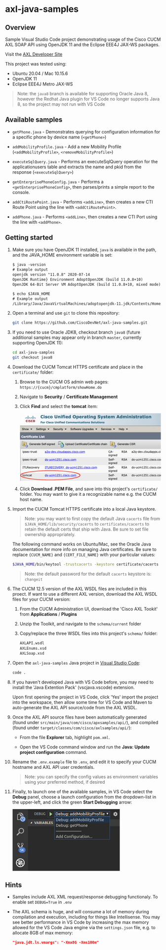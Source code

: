 # axl-java-samples

## Overview

Sample Visual Studio Code project demonstrating usage of the Cisco CUCM AXL SOAP API using OpenJDK 11 and the Eclipse EEE4J JAX-WS packages.

Visit the [AXL Developer Site](https://developer.cisco.com/site/axl/)

This project was tested using:

* Ubuntu 20.04 / Mac 10.15.6
* OpenJDK 11
* Eclipse EEE4J Metro JAX-WS

>Note: the `java8` branch is available for supporting Oracle Java 8, however the Redhat Java plugin for VS Code no longer supports Java 8, so the project may not run with VS Code

## Available samples

* `getPhone.java` - Demonstrates querying for configuration information for a specific phone by device name (`<getPhone>`)

* `addMobilityProfile.java` - Add a new Mobility Profile (`<addMobilityProfile>`, `<removeMobilityProfile>`)

* `executeSqlQuery.java` - Performs an executeSqlQuery operation for the applicationusers table and extracts the name and pkid from the response  (`<executeSqlQuery>`)

* `getEnterprisePhoneConfig.java` - Performs a `<getEnterprisePhoneConfig>`, then parses/prints a simple report to the console.

* `addCtiRoutePoint.java` - Performs `<addLine>`, then creates a new CTI Route Point using the line with `<addCtiRoutePoint>`.

* `addPhone.java` - Performs `<addLine>`, then creates a new CTI Port using the line with `<addPhone>`.

## Getting started

1. Make sure you have OpenJDK 11 installed, `java` is available in the path, and the JAVA_HOME environment variable is set:

    ```shell
    $ java -version
    # Example output
    openjdk version "11.0.8" 2020-07-14
    OpenJDK Runtime} Environment AdoptOpenJDK (build 11.0.8+10)
    OpenJDK 64-Bit Server VM AdoptOpenJDK (build 11.0.8+10, mixed mode)
    ```

    ```shell
    $ echo $JAVA_HOME
    # Example output
    /Library/Java/JavaVirtualMachines/adoptopenjdk-11.jdk/Contents/Home
    ```

1. Open a terminal and use `git` to clone this repository:

    ```bash
    git clone https://github.com/CiscoDevNet/axl-java-samples.git
    ```

1.  If you need to use Oracle JDK8, checkout branch `java8` (future additional samples may appear only in branch `master`, currently supporting OpenJDK 11):

    ```bash
    cd axl-java-samples
    git checkout java8
    ```

1. Download the CUCM Tomcat HTTPS certificate and place in the `certificate/` folder:

    1. Browse to the CUCM OS admin web pages: `https://{cucm}/cmplatform/showHome.do`

    1. Navigate to **Security** / **Certificate Management**

    1. Click **Find** and select the **tomcat** item:

        ![cert_list](images/cert_list.png)

    1. Click **Download .PEM File**, and save into this project's `certificate/` folder.  You may want to give it a recognizable name e.g. the CUCM host name.

1. Import the CUCM Tomcat HTTPS certificate into a local Java keystore.

    >Note: you may want to first copy the default Java `cacerts` file from `$JAVA_HOME/lib/security/cacerts` to `certificates/cacerts` to retain the default certs that ship with Java.  Be sure to set file ownership appropriately.

    The following command works on Ubuntu/Mac, see the Oracle Java documentation for more info on managing Java certificates. Be sure to replace `{CUCM_NAME}` and `{CERT_FILE_NAME}` with your particular values:

    ```bash
    $JAVA_HOME/bin/keytool -trustcacerts -keystore certificate/cacerts -alias {CUCM_NAME} -import -file certificate/{CERT_FILE_NAME}
    ```

    >Note: the default password for the default `cacerts` keystore is: `changeit`

1. The CUCM 12.5 version of the AXL WSDL files are included in this proect.  If want to use a different AXL version, download the AXL WSDL files for your CUCM version:

    1. From the CUCM Administration UI, download the 'Cisco AXL Tookit' from **Applications** / **Plugins**

    1. Unzip the Toolkit, and navigate to the `schema/current` folder

    1. Copy/replace the three WSDL files into this project's `schema/` folder:

        ```bash
        AXLAPI.wsdl
        AXLEnums.xsd
        AXLSoap.xsd
        ```

1. Open the `axl-java-samples` Java project in [Visual Studio Code](https://code.visualstudio.com/):

    ```bash
    code .
    ```

1.  If you haven't developed Java with VS Code before, you may need to install the 'Java Extention Pack' (vscjava.vscode) extension.

    Upon first opening the project in VS Code, click 'Yes' import the project into the workspace, then allow some time for VS Code and Maven to auto-generate the AXL API source/code from the AXL WSDL.

1. Once the AXL API source files have been automatically generated (found under `src/main/java/com/cisco/apxsamples/api/`), and compiled (found under `target/classes/com/cisco/axlsamples/api/`):

    * From the file **Explorer** tab, highlight `pom.xml`.
    
    * Open the VS Code command window and run the **Java: Update project configuration** command.
  
1. Rename the `.env.example` file to `.env`, and edit it to specify your CUCM hostname and AXL API user credentials.

    >Note: you can specify the config values as environment variables using your preferred method, if desired

1. Finally, to launch one of the available samples, in VS Code select the **Debug** panel, choose a launch configuration from the dropdown-list in the upper-left, and click the green **Start Debugging** arrow:

    ![Launch](images/launch.png)

## Hints

* Samples include AXL XML request/response debugging functionaly.  To enable set `DEBUG=True` in `.env`

* The AXL schema is huge, and will consume a lot of memory during compilation and execution, including for things like Intellisense.  You may see better performance in VS Code by increasing the max memory allowed for the VS Code Java engine via the `settings.json` file, e.g. to allocate 8GB of max memory:

    ```json
    "java.jdt.ls.vmargs": "-Xmx8G -Xms100m"
    ```